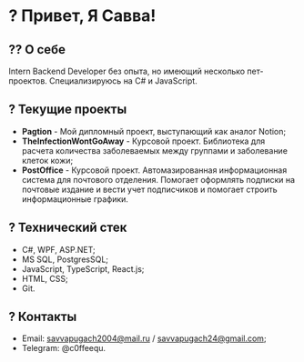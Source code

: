 # ? Привет, Я Савва!

## ?? О себе

Intern Backend Developer без опыта, но имеющий несколько пет-проектов. Специализируюсь на C# и JavaScript.

## ? Текущие проекты

- **Pagtion** - Мой дипломный проект, выступающий как аналог Notion;
- **TheInfectionWontGoAway** - Курсовой проект. Библиотека для расчета количества заболеваемых между группами и заболевание клеток кожи;
- **PostOffice** - Курсовой проект. Автомазированная информационная система для почтового отделения. Помогает оформлять подписки на почтовые издание и вести учет подписчиков и помогает строить информационные графики.

## ? Технический стек
- C#, WPF, ASP.NET;
- MS SQL, PostgresSQL;
- JavaScript, TypeScript, React.js;
- HTML, CSS;
- Git.

## ? Контакты
- Email: savvapugach2004@mail.ru / savvapugach24@gmail.com;
- Telegram: @c0ffeequ.